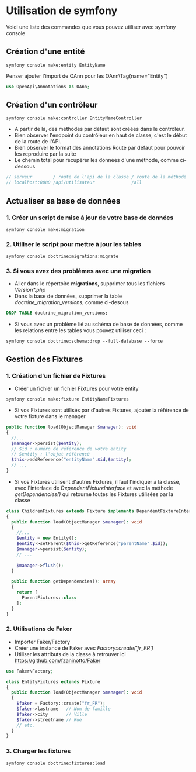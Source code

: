 # Utilisation de symfony

Voici une liste des commandes que vous pouvez utiliser avec symfony console

## Création d'une entité

``` shell
symfony console make:entity EntityName
``` 

Penser ajouter l'import de OAnn pour les OAnn\Tag(name="Entity")

``` php
use OpenApi\Annotations as OAnn;
```

## Création d'un contrôleur

``` shell
symfony console make:controller EntityNameController
```

- A partir de là, des méthodes par défaut sont créées dans le contrôleur.
- Bien observer l'endpoint du contrôleur en haut de classe, c'est le début de la route de l'API.
- Bien observer le format des annotations Route par défaut pour pouvoir les reproduire par la suite
- Le chemin total pour récupérer les données d'une méthode, comme ci-dessous

``` php
// serveur        / route de l'api de la classe / route de la méthode
// localhost:8080 /api/utilisateur              /all
```

## Actualiser sa base de données

### 1. Créer un script de mise à jour de votre base de données

``` shell
symfony console make:migration
```

### 2. Utiliser le script pour mettre à jour les tables

``` shell
symfony console doctrine:migrations:migrate
```

### 3. Si vous avez des problèmes avec une migration

- Aller dans le répertoire **migrations**, supprimer tous les fichiers *Version\*.php*
- Dans la base de données, supprimer la table *doctrine_migration_versions*, comme ci-desous

``` sql
DROP TABLE doctrine_migration_versions;
```

- Si vous avez un problème lié au schéma de base de données, comme les relations entre les tables vous pouvez utiliser
  ceci :
``` shell
symfony console doctrine:schema:drop --full-database --force
```

## Gestion des Fixtures

### 1. Création d'un fichier de Fixtures

- Créer un fichier un fichier Fixtures pour votre entity

``` shell
symfony console make:fixture EntityNameFixtures
```

- Si vos Fixtures sont utilisés par d'autres Fixtures, ajouter la référence
  de votre fixture dans le manager

``` php
public function load(ObjectManager $manager): void
{
  //...
  $manager->persist($entity); 
  // $id : numéro de référence de votre entity
  // $entity : l'objet référencé 
  $this->addReference("entityName".$id,$entity);
  // ...
}  
```

- Si vos Fixtures utilisent d'autres Fixtures, il faut l'indiquer à la classe,
  avec l'interface de *DependentFixtureInterface* et avec la méthode *getDependencies()*
  qui retourne toutes les Fixtures utilisées par la classe

``` php 
class ChildrenFixtures extends Fixture implements DependentFixtureInterface
{
  public function load(ObjectManager $manager): void
  {
    //...
    $entity = new Entity();
    $entity->setParent($this->getReference("parentName".$id));
    $manager->persist($entity);
    // ...
    
    $manager->flush();
  }

  public function getDependencies(): array
  {
    return [
      ParentFixtures::class
    ];
  }
}
```

### 2. Utilisations de Faker

- Importer Faker/Factory
- Créer une instance de Faker avec *Factory::create('fr_FR')*
- Utiliser les attributs de la classe à retrouver ici https://github.com/fzaninotto/Faker

``` php
use Faker\Factory;

class EntityFixtures extends Fixture
{
  public function load(ObjectManager $manager): void
  {
    $faker = Factory::create("fr_FR");
    $faker->lastname   // Nom de famille
    $faker->city       // Ville
    $faker->streetname // Rue
    // etc.
  }
}
```

### 3. Charger les fixtures

``` shell
symfony console doctrine:fixtures:load
```